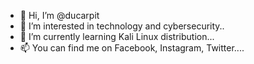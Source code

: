 - 👋 Hi, I’m @ducarpit
- 👀 I’m interested in technology and cybersecurity..
- 🌱 I’m currently learning Kali Linux distribution...
- 📫 You can find me on Facebook, Instagram, Twitter....

